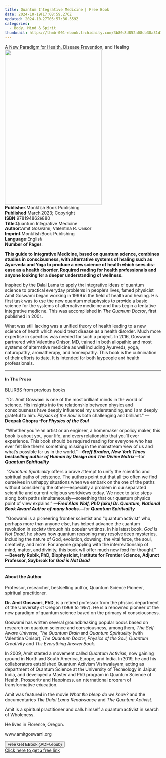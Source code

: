 ```yaml
---
title: Quantum Integrative Medicine | Free Book
date: 2024-10-19T17:08:59.276Z
updated: 2024-10-27T05:57:36.559Z
categories:
  - Body, Mind & Spirit
thumbnail: https://thmb-001-ebook.techidaily.com/3b80d8d852a08cb38a31d13626ec7b39ef44be695428798584b50503f9197a02.jpg
---
```

<main id="book-container">
  <div class="flex flex-col">
    <div class="book-brief flex-1 py-6 px-4 sm:p-6 md:py-10 md:px-8">
      <!-- brief-->
      <div class="book-brief-main">
        A New Paradigm for Health, Disease Prevention, and Healing
      </div>
    </div>
    <div
      class="book-meta-info flex-1 grid gap-4 col-start-1 col-end-3 row-start-1 sm:mb-6 sm:grid-cols-4 lg:gap-6 lg:col-start-2 lg:row-end-6 lg:row-span-6 lg:mb-0"
    >
      <div
        class="book-meta-info-left place-content-center mt-4 p-4 text-sm leading-6 col-start-2 col-span-2 dark:text-slate-400"
      >
        <img
          class="w-full h-500 object-cover rounded-lg sm:h-255 sm:col-span-2 lg:col-span-full"
          src="https://img-001-ebook.techidaily.com/dc063ac0ba246a0c162afffe51d18fd1cdb18952614ccf7315e52a8eaa39ef64.jpg"
          alt=""
          width="312"
          height="500"
        />
      </div>
      <div
        class="book-meta-info-right mt-2 col-start-1 row-start-2 col-span-3 self-center"
      >
        <!-- meta data  -->
        <div class="flex flex-col px-4 md:px-8">
          <div class="flex-1">
            <strong>Publisher</strong>:<span class="px-2"
              >Monkfish Book Publishing</span
            >
          </div>
          <div class="flex-1">
            <strong>Published</strong>:<span class="px-2"
              >March 2023; Copyright</span
            >
          </div>
          <div class="flex-1">
            <strong>ISBN</strong>:<span class="px-2">9781948626880</span>
          </div>
          <div class="flex-1">
            <strong>Title</strong>:<span class="px-2"
              >Quantum Integrative Medicine</span
            >
          </div>
          <div class="flex-1">
            <strong>Author</strong>:<span class="px-2"
              >Amit Goswami; Valentina R. Onisor</span
            >
          </div>
          <div class="flex-1">
            <strong>Imprint</strong>:<span class="px-2"
              >Monkfish Book Publishing</span
            >
          </div>
          <div class="flex-1">
            <strong>Language</strong>:<span class="px-2">English</span>
          </div>
          <div class="flex-1">
            <strong>Number of Pages</strong>:<span class="px-2"></span>
          </div>
        </div>
      </div>
    </div>
    <div class="book-description flex-1 py-6 px-4 sm:p-6 md:py-10 md:px-8">
      <div class="book-description-main">
        <div accordion-content="" id="description">
          <p class="MsoNoSpacing">
            <b
              ><span lang="EN-IN"
                >This guide to Integrative Medicine, based on quantum science,
                combines studies in consciousness, with alternative systems of
                healing such as Ayurveda and Yoga to produce a new science of
                health which sees disease as a health disorder. Required reading
                for health professionals and anyone looking for a deeper
                understanding of wellness.</span
              ></b
            >
          </p>
          <p class="MsoNoSpacing">
            <span
              >Inspired by the Dalai Lama to apply the integrative ideas of
              quantum science to practical everyday problems in people’s lives,
              famed physicist Amit Goswami began working in 1999 in the field of
              health and healing. His first task was to use the new quantum
              metaphysics to provide a basic science for the systems of
              alternative medicine and thus begin a tentative integrative
              medicine. This was accomplished in </span
            ><i>The Quantum Doctor</i><span>, first published in 2004.</span
            ><span>&nbsp;</span>
          </p>
          <p class="MsoNoSpacing">
            <span
              >What was still lacking was a unified theory of health leading to
              a new science of heath which would treat disease as a health
              disorder. Much more expertise in specifics was needed for such a
              project. In 2016, Goswami partnered with Valentina Onisor, MD,
              trained in both allopathic and most systems of alternative
              medicine as well including Ayurveda, yoga, naturopathy,
              aromatherapy, and homeopathy. This book is the culmination of
              their efforts to date. It is intended for both laypeople and
              health professionals.</span
            >
          </p>
        </div>
        <div class="accordion-fader"></div>
      </div>
    </div>
    <div class="book-excerpts flex-1 py-6 px-4 sm:p-6 md:py-10 md:px-8">
      <!-- excerpts-->
      <div class="book-excerpts-main">
        <hr />
        <h4 class="placeholder placeholder-heading">
          <span>In The Press</span>
        </h4>
        <p></p>
        <p class="MsoNoSpacing">
          <span lang="EN-IN">BLURBS from previous books</span>
        </p>
        <p class="MsoNoSpacing">
          <span lang="EN-IN">&nbsp;</span
          ><span
            >"Dr. Amit Goswami is one of the most brilliant minds in the world
            of science. His insights into the relationship between physics and
            consciousness have deeply influenced my understanding, and I am
            deeply grateful to him. </span
          ><i>Physics of the Soul</i
          ><span> is both challenging and brilliant."</span
          ><b> —Deepak Chopra –For <i>Physics of the Soul</i></b>
        </p>
        <p class="MsoNoSpacing">
          <b><i>&nbsp;</i></b
          ><span>“</span
          ><span
            >Whether you’re an artist or an engineer, a homemaker or policy
            maker, this book is about you, your life, and every relationship
            that you’ll ever experience. This book should be required reading
            for everyone who has ever felt like there’s something missing in the
            mainstream view of us and what’s possible for us in the
            world.”—</span
          ><b
            ><i
              >Greff Braden, New York Times bestselling author of Human by
              Design and The Divine Matrix—</i
            ></b
          ><span>for </span><b><i>Quantum Spirituality</i></b>
        </p>
        <p class="MsoNoSpacing"></p>
        <p class="MsoNoSpacing">
          <i>&nbsp;</i><i>“Quantum Spirituality </i
          ><span
            >offers a brave attempt to unify the scientific and spiritual paths
            of existence. The authors point out that all too often we find
            ourselves in unhappy situations when we embark on the one of the
            paths without considering the other—especially a problem in our
            separated scientific and current religious worldviews today. We need
            to take steps along both paths simultaneously—something that our
            quantum physics point of view explains.”</span
          ><i>
            —<b
              >Fred Alan Wolf, PhD (aka) Dr. Quantum, National Book Award Author
              of many books.</b
            ></i
          ><b>—</b><span>for</span><b> <i>Quantum Spirituality</i></b>
        </p>
        <p class="MsoNoSpacing">
          <b><i>&nbsp;</i></b
          ><span
            >"Goswami is a pioneering frontier scientist and "quantum activist”
            who, perhaps more than anyone else, has helped advance the quantum
            revolution in society through his popular writings. In his latest
            book,&nbsp;</span
          ><i>God Is Not Dead</i
          ><span
            >, he shows how quantum reasoning may resolve deep mysteries,
            including the nature of God, evolution, dowsing, the vital force,
            the soul, creativity, and more. For anyone grappling with the
            interrelationship of mind, matter, and divinity, this book will
            offer much new food for thought." —</span
          ><b
            >Beverly Rubik, PhD, Biophysicist, Institute for Frontier Science,
            Adjunct Professor, Saybrook for <i>God is Not Dead</i></b
          >
        </p>
        <p></p>
      </div>
    </div>
    <div class="book-about-author flex-1 py-6 px-4 sm:p-6 md:py-10 md:px-8">
      <!-- about author-->
      <div class="book-main-author-main">
        <hr />
        <h4 class="placeholder placeholder-heading">
          <span>About the Author</span>
        </h4>
        <p></p>
        <p class="MsoNoSpacing">
          Professor, researcher, bestselling author, Quantum Science Pioneer,
          spiritual practitioner.
        </p>
        <p class="MsoNoSpacing">
          <b>Dr. Amit Goswami, PhD</b>, is a retired professor from the physics
          department of the University of Oregon (1968 to 1997). He is a
          renowned pioneer of the new paradigm of quantum science based on the
          primacy of consciousness.
        </p>
        <p class="MsoNoSpacing">
          Goswami has written several groundbreaking popular books based on
          research on quantum science and consciousness, among them,&nbsp;<i
            >The Self-Aware Universe, The Quantum Brain&nbsp;</i
          >and&nbsp;<i>Quantum Spirituality&nbsp;</i>(with Valentina
          Onisor),&nbsp;<i
            >The Quantum Doctor, Physics of the Soul, Quantum
            Creativity&nbsp;</i
          >and&nbsp;<i>The Everything Answer Book.</i>
        </p>
        <p class="MsoNoSpacing">
          In 2009, Amit started a movement called&nbsp;<i>Quantum Activism</i>,
          now gaining ground in North and South America, Europe, and India. In
          2019, he and his collaborators established Quantum Activism
          Vishwalayam, acting as department of Quantum Science at the University
          of Technology in Jaipur, India, and developed a Master and PhD program
          in Quantum Science of Health, Prosperity and Happiness, an
          international program of transformative education.
        </p>
        <p class="MsoNoSpacing">
          Amit was featured in the movie&nbsp;<i
            >What the bleep do we know?&nbsp;</i
          >and the documentaries&nbsp;<i>The Dalai Lama Renaissance&nbsp;</i
          >and&nbsp;<i>The Quantum Activist</i>.
        </p>
        <p class="MsoNoSpacing">
          Amit is a spiritual practitioner and calls himself a quantum activist
          in search of Wholeness.
        </p>
        <p class="MsoNoSpacing">He lives in Florence, Oregon.</p>
        <p class="MsoNoSpacing">www.amitgoswami.org</p>
        <p></p>
      </div>
    </div>
    <div class="book-free-get flex-1 py-6 px-4 sm:p-6 md:py-10 md:px-8">
      <button
        id="btn-free-get"
        class="bg-blue-500 hover:bg-blue-700 text-white font-bold py-2 px-4 rounded"
      >
        Free Get EBook (.PDF/.epub)
      </button>
      <div id="countdown-display" class="px-2 text-lg mt-2"></div>
      <a
        id="free-link"
        class="hidden bg-blue-500 hover:bg-blue-700 text-white font-bold py-2 px-4 rounded"
        href="https://www.ebooks.com/en-us/book/210716154/quantum-integrative-medicine/amit-goswami/"
        target="_blank"
        >Click here to get a free link</a
      >
    </div>
    <script>
      let countdownTime = 0;
      let countdownInterval = null;
      document
        .getElementById('btn-free-get')
        .addEventListener('click', startCountdown);
      function startCountdown() {
        countdownTime = new Date().getTime() + 60000 * 3;
        countdownInterval = setInterval(updateCountdown, 1000);
        document.getElementById('btn-free-get').disabled = true;
        document
          .getElementById('btn-free-get')
          .classList.add('bg-gray-500', 'cursor-not-allowed');
      }
      function updateCountdown() {
        let currentTime = new Date().getTime();
        let timeLeft = countdownTime - currentTime;
        let secondsLeft = Math.floor(timeLeft / 1000);
        document.getElementById('countdown-display').innerHTML =
          `Remaining time: ${secondsLeft} seconds.`;
        if (secondsLeft <= 0) {
          clearInterval(countdownInterval);
          document.getElementById('btn-free-get').classList.add('hidden');
          document.getElementById('free-link').classList.remove('hidden');
          document.getElementById('countdown-display').innerHTML = '';
        }
      }
    </script>
  </div>
</main>

<ins class="adsbygoogle"
      style="display:block"
      data-ad-client="ca-pub-7571918770474297"
      data-ad-slot="8358498916"
      data-ad-format="auto"
      data-full-width-responsive="true"></ins>
    